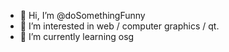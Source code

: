 - 👋 Hi, I’m @doSomethingFunny
- 👀 I’m interested in web / computer graphics / qt.
- 🌱 I’m currently learning osg
<!---
- 💞️ I’m looking to collaborate on ...
- 📫 How to reach me ...
- 😄 Pronouns: ...
- ⚡ Fun fact: ...
--->

<!---
doSomethingFunny/doSomethingFunny is a ✨ special ✨ repository because its `README.md` (this file) appears on your GitHub profile.
You can click the Preview link to take a look at your changes.
--->
